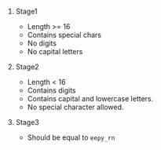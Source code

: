 1. Stage1
    - Length >= 16
    - Contains special chars
    - No digits
    - No capital letters

2. Stage2
    - Length < 16
    - Contains digits
    - Contains capital and lowercase letters.
    - No special character allowed.

3. Stage3
    - Should be equal to `eepy_rn`